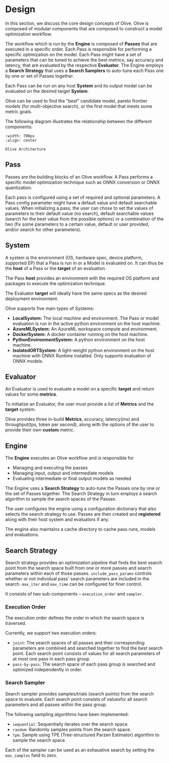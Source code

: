 # Design
In this section, we discuss the core design concepts of Olive. Olive is composed of modular components
that are composed to construct a model optimization workflow.

The workflow which is run by the **Engine** is composed of **Passes** that are executed in a specific order.
Each Pass is responsible for performing a specific optimization on the model. Each Pass might have a set of parameters that
can be tuned to achieve the best metrics, say accuracy and latency, that are evaluated by the respective **Evaluator**.
The Engine employs a **Search Strategy** that uses a **Search Samplers** to auto-tune each Pass one by one or set of Passes together.

Each Pass can be run on any host **System** and its output model can be evaluated on the desired target **System**.

Olive can be used to find the "best" candidate model, pareto frontier models (for multi-objective search), or the first model
that meets some metric goals.

The following diagram illustrates the relationship between the different components:

```{figure} ../../images/olive-design.png
:width: 700px
:align: center

Olive Architecture
```

## Pass
Passes are the building blocks of an Olive workflow. A Pass performs a specific model optimization technique such as ONNX
conversion or ONNX quantization.

Each pass is configured using a set of required and optional parameters. A Pass config parameter might have a
default value and default searchable values. When initializing a pass, the user can chose to set the values of parameters to
their default value (no search), default searchable values (search for the best value from the possible options) or a
combination of the two (fix some parameters to a certain value, default or user provided, and/or search for other parameters).

## System
A system is the environment (OS, hardware spec, device platform, supported EP) that a Pass is run in or a Model is
evaluated on. It can thus be the **host** of a Pass or the **target** of an evaluation.

The Pass **host** provides an environment with the required OS platform and packages to execute the optimization
technique.

The Evaluator **target** will ideally have the same specs as the desired deployment environment.

Olive supports five main types of Systems:
- **LocalSystem:** The local machine and environment. The Pass or model evaluation is run in the active python environment on
  the host machine.
- **AzureMLSystem:** An AzureML workspace compute and environment.
- **DockerSystem:** A docker container running on the host machine.
- **PythonEnvironmentSystem:** A python environment on the host machine.
- **IsolatedORTSystem:** A light-weight python environment on the host machine with ONNX Runtime installed. Only supports evaluation of ONNX models.

## Evaluator
An Evaluator is used to evaluate a model on a specific **target** and return values for some **metrics**.

To initialize an Evaluator, the user must provide a list of **Metrics** and the **target** system.

Olive provides three in-build **Metrics**, accuracy, latency(ms) and throughput(tps, token per second), along with the options of the user to provide their own
**custom** metric.

## Engine
The **Engine** executes an Olive workflow and is responsible for
- Managing and executing the passes
- Managing input, output and intermediate models
- Evaluating intermediate or final output models as needed

The Engine uses a **Search Strategy** to auto-tune the Passes one by one or the set of Passes together. The Search Strategy in
turn employs a search algorithm to sample the search spaces of the Passes.

The user configures the engine using a configuration dictionary that also selects the search strategy to use. Passes are then
created and **registered** along with their host system and evaluators if any.

The engine also maintains a cache directory to cache pass runs, models and evaluations.

## Search Strategy
Search strategy provides an optimization pipeline that finds the best search point from the search space built from one or more passes and search parameters within each of those passes. `include_pass_params` controls whether or not individual pass' search parameters are included in the search. `max_iter` and `max_time` can be configured for finer control.

It consists of two sub-components – `execution_order` and `sampler`.

### Execution Order
The execution order defines the order in which the search space is traversed.

Currently, we support two execution orders:
- `joint`: The search spaces of all passes and their corresponding parameters are combined and searched together to find the best search point. Each search point consists of values for all search parameters of at most one pass in each pass group.
- `pass-by-pass`: The search space of each pass group is searched and optimized independently in order.

### Search Sampler
Search sampler provides samples/trials (search points) from the search space to evaluate. Each search point consists of valuesfor all search parameters and all passes within the pass group.

The following sampling algorithms have been implemented:
- `sequential`: Sequentially iterates over the search space.
- `random`: Randomly samples points from the search space.
- `tpe`: Sample using TPE (Tree-structured Parzen Estimator) algorithm to sample the search space.

Each of the sampler can be used as an exhaustive search by setting the `max_samples` field to zero.
